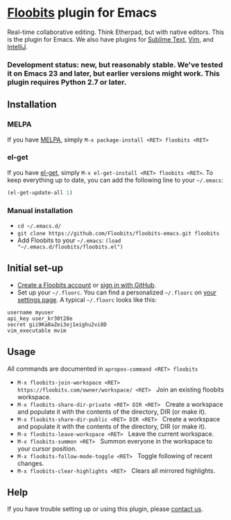 # [Floobits](https://floobits.com/) plugin for Emacs

Real-time collaborative editing. Think Etherpad, but with native editors. This is the plugin for Emacs. We also have plugins for [Sublime Text](https://github.com/Floobits/floobits-sublime), [Vim](https://github.com/Floobits/floobits-vim), and [IntelliJ](https://github.com/Floobits/floobits-intellij).

### Development status: new, but reasonably stable. We've tested it on Emacs 23 and later, but earlier versions might work. This plugin requires Python 2.7 or later.

## Installation
### MELPA
If you have [MELPA](https://github.com/milkypostman/melpa), simply `M-x package-install <RET> floobits <RET>`

### el-get
If you have [el-get](https://github.com/dimitri/el-get), simply `M-x el-get-install <RET> floobits <RET>`. To keep everything up to date, you can add the following line to your `~/.emacs`:

```lisp
(el-get-update-all 1)
```

### Manual installation
* `cd ~/.emacs.d/`
* `git clone https://github.com/Floobits/floobits-emacs.git floobits`
* Add Floobits to your `~/.emacs`: `(load "~/.emacs.d/floobits/floobits.el")`


## Initial set-up

* [Create a Floobits account](https://floobits.com/signup/) or [sign in with GitHub](https://floobits.com/login/github/?next=/dash/).
* Set up your `~/.floorc`. You can find a personalized `~/.floorc` on [your settings page](https://floobits.com/dash/settings/). A typical `~/.floorc` looks like this:

```
username myuser
api_key user_kr30t28e
secret gii9Ka8aZei3ej1eighu2vi8D
vim_executable mvim
```


## Usage

All commands are documented in `apropos-command <RET> floobits`
<ul>
  <li><code>M-x floobits-join-workspace &lt;RET&gt; https://floobits.com/owner/workspace/ &lt;RET&gt;</code> &nbsp; Join an existing floobits workspace.</li>
  <li><code>M-x floobits-share-dir-private &lt;RET&gt; DIR &lt;RET&gt;</code> &nbsp; Create a workspace and populate it with the contents of the directory, DIR (or make it).</li>
  <li><code>M-x floobits-share-dir-public &lt;RET&gt; DIR &lt;RET&gt;</code> &nbsp; Create a workspace and populate it with the contents of the directory, DIR (or make it).</li>
  <li><code>M-x floobits-leave-workspace &lt;RET&gt;</code> &nbsp; Leave the current workspace.</li>
  <li><code>M-x floobits-summon &lt;RET&gt;</code> &nbsp; Summon everyone in the workspace to your cursor position.</li>
  <li><code>M-x floobits-follow-mode-toggle &lt;RET&gt;</code> &nbsp; Toggle following of recent changes.</li>
  <li><code>M-x floobits-clear-highlights &lt;RET&gt;</code> &nbsp; Clears all mirrored highlights.</li>
</ul>


## Help

If you have trouble setting up or using this plugin, please [contact us](https://floobits.com/help#support).
